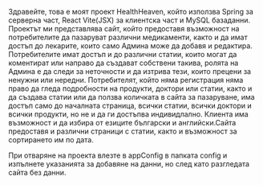 Здравейте, това е моят проект HealthHeaven, който използва Spring за серверна част, React Vite(JSX) за клиентска част и MySQL базаданни.
Проектът ми представлява сайт, който предоставя възможност на потребителите да пазаруват различни медикаменти, както и да имат достъп до лекарите, които само Админа може да добавя и редактира.
Потребителите имат достъп и до различни статии, които могат да коментират или направо да създават собствени такива, ролята на Админа е да следи за неточности и да изтрива тези, които прецени за ненужни или нередни.
Потребителят, който няма регистрация няма право да гледа подробности на продукти, доктори или статии, както и да създава статии или да ползва количката в сайта за пазаруване, има достъп само до началната страница, всички статии, всички доктори и
всички продукти, но не и да ги достъпва индивидлално. Клиента има възможност и да избира от езиците български и английски.Сайта предоставя и различни страници с статии, както и възможност за сортирането им по дата.

При отваряне на проекта влезте в appConfig в папката config и  изпълнете указанията за добавяне на данни, но след като разгледата сайта без данни.



